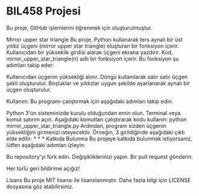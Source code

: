 # BIL458 Projesi
Bu proje, GitHub işlemlerini öğrenmek için oluşturulmuştur.

Mirror upper star triangle
Bu proje, Python kullanarak ters aynalı bir üst yıldız üçgeni (mirror upper star triangle) oluşturan bir fonksiyon içerir. Kullanıcıdan bir yükseklik girdisi alarak üçgeni ekrana yazdırır.
Kod, mirror_upper_star_triangle(n) adlı bir fonksiyon içerir. Bu fonksiyon şu adımları takip eder:

 Kullanıcıdan üçgenin yüksekliği alınır.
 Döngü kullanılarak satır satır üçgen şekli oluşturulur.
 Boşluklar ve yıldızlar uygun şekilde ayarlanarak aynalı bir üçgen oluşturulur.

 Kullanım:
 Bu programı çalıştırmak için aşağıdaki adımları takip edin:

 Python 3'ün sisteminizde kurulu olduğundan emin olun.
 Terminal veya komut satırını açın.
 Aşağıdaki komutları çalıştırarak kodu kullanın:
 python mirror_upper_star_triangle.py
 Ardından, program sizden üçgenin yüksekliğini girmenizi isteyecektir. Örneğin, 3 girildiğinde aşağıdaki çıktı elde edilir:   *
                                                                                                                             * *
Katkıda Bulunma
Bu projeye katkıda bulunmak istiyorsanız, lütfen aşağıdaki adımları izleyin:

 Bu repository'yi fork edin.
 Değişikliklerinizi yapın.
 Bir pull request gönderin.
 
 Her türlü geri bildirime açığız!

 Lisans
 Bu proje MIT lisansı ile lisanslanmıştır. Daha fazla bilgi için LICENSE dosyasına göz atabilirsiniz.                                                                  


